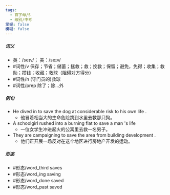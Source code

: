 ```yaml
---
tags:
  - 首字母/S
  - 级别/中考
掌握: false
模糊: false
---
```

##### 词义
- 英：/seɪv/； 美：/seɪv/
- #词性/v  保存；节省；储蓄；拯救；救；挽救；保留；避免，免得；收集；救助；攒钱；收藏；救球（阻碍对方得分）
- #词性/n  (守门员的)救球
- #词性/prep  除了；除…外
##### 例句
- He dived in to save the dog at considerable risk to his own life .
	- 他冒着相当大的生命危险跳到水里去救那只狗。
- A schoolgirl rushed into a burning flat to save a man 's life
	- 一位女学生冲进起火的公寓里去救一名男子。
- They are campaigning to save the area from building development .
	- 他们正开展一场反对在这个地区进行房地产开发的运动。
##### 形态
- #形态/word_third saves
- #形态/word_ing saving
- #形态/word_done saved
- #形态/word_past saved
